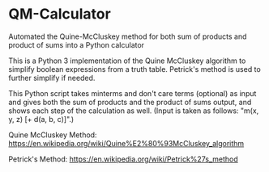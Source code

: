 # QM-Calculator
Automated the Quine-McCluskey method for both sum of products and product of sums into a Python calculator

This is a Python 3 implementation of the Quine McCluskey algorithm to simplify boolean expressions from a truth table. Petrick's method is used to further simplify if needed. 

This Python script takes minterms and don't care terms (optional) as input and gives both the sum of products and the product of sums output, and shows each step of the calculation as well. (Input is taken as follows: "m(x, y, z) [+ d(a, b, c)]".)

Quine McCluskey Method: https://en.wikipedia.org/wiki/Quine%E2%80%93McCluskey_algorithm

Petrick's Method: https://en.wikipedia.org/wiki/Petrick%27s_method



